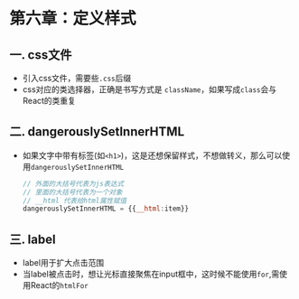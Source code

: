 # 第六章：定义样式

## 一. css文件
* 引入css文件，需要些`.css`后缀
* css对应的类选择器，正确是书写方式是 `className`，如果写成`class`会与React的类重复


## 二. dangerouslySetInnerHTML
* 如果文字中带有标签(如`<h1>`)，这是还想保留样式，不想做转义，那么可以使用`dangerouslySetInnerHTML`
    ```javascript
    // 外面的大括号代表为js表达式
    // 里面的大括号代表为一个对象
    // __html 代表给html属性赋值
    dangerouslySetInnerHTML = {{__html:item}}
    ```

## 三. label
* label用于扩大点击范围
* 当label被点击时，想让光标直接聚焦在input框中，这时候不能使用`for`,需使用React的`htmlFor`
<comment/>